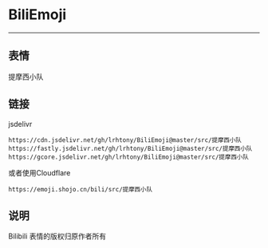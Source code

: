 # BiliEmoji
---
## 表情
提摩西小队
## 链接
jsdelivr
```
https://cdn.jsdelivr.net/gh/lrhtony/BiliEmoji@master/src/提摩西小队
https://fastly.jsdelivr.net/gh/lrhtony/BiliEmoji@master/src/提摩西小队
https://gcore.jsdelivr.net/gh/lrhtony/BiliEmoji@master/src/提摩西小队
```
或者使用Cloudflare
```
https://emoji.shojo.cn/bili/src/提摩西小队
```
## 说明
Bilibili 表情的版权归原作者所有
